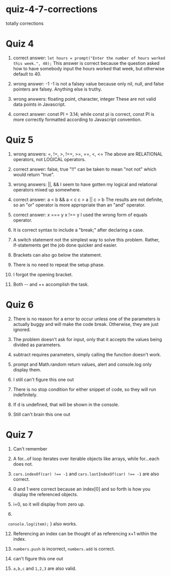 # quiz-4-7-corrections
totally corrections


# Quiz 4
1. correct answer:
```let hours = prompt("Enter the number of hours worked this week.", 40);```
This answer is correct because the question asked how to have somebody input the hours worked that week, but otherwise default to 40.

7. wrong answer: -1
-1 is not a falsey value because only nil, null, and false pointers are falsey. Anything else is truthy.

9. wrong answers: floating point, character, integer
These are not valid data points in Javascript.

10. correct answer: const PI = 3.14;
while const pi is correct, const PI is more correctly formatted according to Javascript convention.

# Quiz 5
1. wrong answers: =, !=, >, !==, >=, ==, <, <=
The above are RELATIONAL operators, not LOGICAL operators.

2. correct answer: false, true
"!!" can be taken to mean "not not" which would return "true".

3. wrong answers: ||, &&
I seem to have gotten my logical and relational operators mixed up somewhere.

4. correct answer: a < b && a < c
c > a || c > b
The results are not definite, so an "or" operator is more appropriate than an "and" operator.

5. correct answer: x === y
x !== y
I used the wrong form of equals operator.

7. It is correct syntax to include a "break;" after declaring a case.

9. A switch statement not the simplest way to solve this problem. Rather, if-statements get the job done quicker and easier.

10. Brackets can also go below the statement.

12. There is no need to repeat the setup phase.

13. I forgot the opening bracket.

15. Both -- and ++ accomplish the task.

# Quiz 6
2. There is no reason for a error to occur unless one of the parameters is actually buggy and will make the code break. Otherwise, they are just ignored.

4. The problem doesn't ask for input, only that it accepts the values being divided as parameters.

5. subtract requires parameters, simply calling the function doesn't work.

6. prompt and Math.random return values, alert and console.log only display them.

8. I still can't figure this one out

10. There is no stop condition for either snippet of code, so they will run indefinitely.

14. If d is undefined, that will be shown in the console.

15. Still can't brain this one out

# Quiz 7
1. Can't remember

3. A for...of loop iterates over iterable objects like arrays, while for...each does not.

5. ```cars.indexOf(car) !== -1``` and ```cars.lastIndexOf(car) !== -1``` are also correct.

7. 0 and 1 were correct because an index[0] and so forth is how you display the referenced objects.

9. i=0, so it will display from zero up.

11. ```for (let item of list) {
   ``` console.log(item);```
   } also works.
   
12. Referencing an index can be thought of as referencing x+1 within the index.

13. ```numbers.push``` is incorrect, ```numbers.add``` is correct.

14. can't figure this one out

15. ```a,b,c``` and ```1,2,3``` are also valid.



